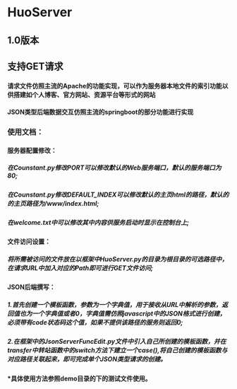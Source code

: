 # HuoServer
## 1.0版本
## 支持GET请求
#### 请求文件仿照主流的Apache的功能实现，可以作为服务器本地文件的索引功能以供搭建如个人博客、官方网站、资源平台等形式的网站
#### JSON类型后端数据交互仿照主流的springboot的部分功能进行实现
####
####
####
### 使用文档：
#### 服务器配置修改：
##### 在Counstant.py修改PORT可以修改默认的Web服务端口，默认的服务端口为80;
##### 在Counstant.py修改DEFAULT_INDEX可以修改默认的主页html的路径，默认的的主页路径为/www/index.html;
##### 在welcome.txt中可以修改其中内容供服务启动时显示在控制台上;
####
#### 文件访问设置：
##### 将所需被访问的文件放在以框架中HuoServer.py的目录为根目录的可选路径中，在请求URL中加入对应的Path即可进行GET文件访问;
####
#### JSON后端撰写：
##### 1.首先创建一个模板函数，参数为一个字典值，用于接收从URL中解析的参数，返回值也为一个字典值或者0，字典值需仿照javascript中的JSON格式进行创建，必须带有code状态码这个值，如果不提供该路径的服务则返回0;
##### 2.在框架中的JsonServerFuncEdit.py文件中引入自己所创建的模板函数，并在transfer中转站函数中的switch方法下建立一个case(),将自己创建的模板函数与对应路径关联起来，即可完成单个JSON类型请求的创建。
####
#### *具体使用方法参照demo目录的下的测试文件使用。
